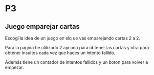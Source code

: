 # P3
## Juego emparejar cartas
Escogí la idea de un juego en elq ue vas emparejando cartas 2 a 2.

Para la pagina he utilizado 2 api una para obtener las cartas y otra para obtener insultos cada vez que haces un intento fallido.

Además tiene un contador de intentos fallidos y un boton para volver a empezar.
